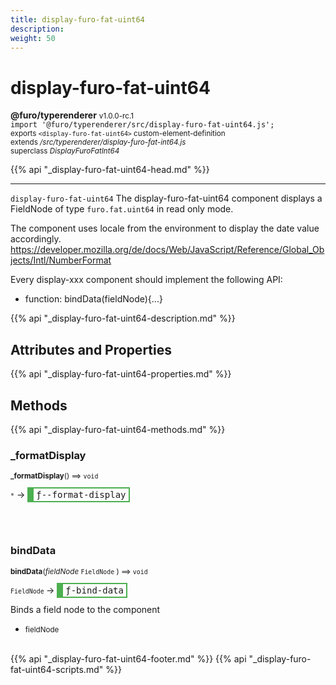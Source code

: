 ```yaml
---
title: display-furo-fat-uint64
description: 
weight: 50
---
```


# display-furo-fat-uint64
**@furo/typerenderer** <small>v1.0.0-rc.1</small>
<br>`import '@furo/typerenderer/src/display-furo-fat-uint64.js';`<small>
<br>exports `<display-furo-fat-uint64>` custom-element-definition
<br>extends */src/typerenderer/display-furo-fat-int64.js*
<br>superclass *DisplayFuroFatInt64*</small>

{{% api "_display-furo-fat-uint64-head.md" %}}

****

`display-furo-fat-uint64`
The display-furo-fat-uint64 component displays a FieldNode of type `furo.fat.uint64` in read only mode.

The component uses locale from the environment to display the date value accordingly.
https://developer.mozilla.org/de/docs/Web/JavaScript/Reference/Global_Objects/Intl/NumberFormat

Every display-xxx component should implement the following API:
- function: bindData(fieldNode){...}

{{% api "_display-furo-fat-uint64-description.md" %}}


## Attributes and Properties
{{% api "_display-furo-fat-uint64-properties.md" %}}






## Methods
{{% api "_display-furo-fat-uint64-methods.md" %}}


### **_formatDisplay**
<small>**_formatDisplay**() ⟹ `void`</small>

<small>`*`</small> →
<span  style="border-width:2px 2px 2px 10px; border-style: solid;border-color:  rgb(76, 175, 80);font-family:monospace; padding:2px 4px;">ƒ--format-display</span>



<br><br>

### **bindData**
<small>**bindData**(*fieldNode* `FieldNode` ) ⟹ `void`</small>

<small>`FieldNode` </small> →
<span  style="border-width:2px 2px 2px 10px; border-style: solid;border-color:  rgb(76, 175, 80);font-family:monospace; padding:2px 4px;">ƒ-bind-data</span>

Binds a field node to the component

- <small>fieldNode </small>
<br><br>





{{% api "_display-furo-fat-uint64-footer.md" %}}
{{% api "_display-furo-fat-uint64-scripts.md" %}}
